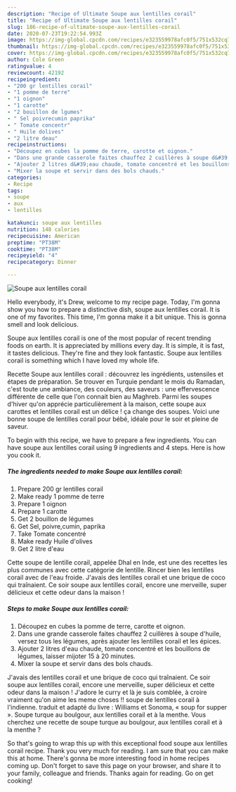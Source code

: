 ```yaml
---
description: "Recipe of Ultimate Soupe aux lentilles corail"
title: "Recipe of Ultimate Soupe aux lentilles corail"
slug: 186-recipe-of-ultimate-soupe-aux-lentilles-corail
date: 2020-07-23T19:22:54.993Z
image: https://img-global.cpcdn.com/recipes/e323559978afc0f5/751x532cq70/soupe-aux-lentilles-corail-photo-principale-de-la-recette.jpg
thumbnail: https://img-global.cpcdn.com/recipes/e323559978afc0f5/751x532cq70/soupe-aux-lentilles-corail-photo-principale-de-la-recette.jpg
cover: https://img-global.cpcdn.com/recipes/e323559978afc0f5/751x532cq70/soupe-aux-lentilles-corail-photo-principale-de-la-recette.jpg
author: Cole Green
ratingvalue: 4
reviewcount: 42192
recipeingredient:
- "200 gr lentilles corail"
- "1 pomme de terre"
- "1 oignon"
- "1 carotte"
- "2 bouillon de lgumes"
- " Sel poivrecumin paprika"
- " Tomate concentr"
- " Huile dolives"
- "2 litre deau"
recipeinstructions:
- "Découpez en cubes la pomme de terre, carotte et oignon."
- "Dans une grande casserole faites chauffez 2 cuillères à soupe d&#39;huile, versez tous les légumes, après ajouter les lentilles corail et les épices."
- "Ajouter 2 litres d&#39;eau chaude, tomate concentré et les bouillons de légumes, laisser mijoter 15 à 20 minutes."
- "Mixer la soupe et servir dans des bols chauds."
categories:
- Recipe
tags:
- soupe
- aux
- lentilles

katakunci: soupe aux lentilles 
nutrition: 148 calories
recipecuisine: American
preptime: "PT38M"
cooktime: "PT38M"
recipeyield: "4"
recipecategory: Dinner

---
```



![Soupe aux lentilles corail](https://img-global.cpcdn.com/recipes/e323559978afc0f5/751x532cq70/soupe-aux-lentilles-corail-photo-principale-de-la-recette.jpg)

Hello everybody, it's Drew, welcome to my recipe page. Today, I'm gonna show you how to prepare a distinctive dish, soupe aux lentilles corail. It is one of my favorites. This time, I'm gonna make it a bit unique. This is gonna smell and look delicious.

Soupe aux lentilles corail is one of the most popular of recent trending foods on earth. It is appreciated by millions every day. It is simple, it is fast, it tastes delicious. They're fine and they look fantastic. Soupe aux lentilles corail is something which I have loved my whole life.

Recette Soupe aux lentilles corail : découvrez les ingrédients, ustensiles et étapes de préparation. Se trouver en Turquie pendant le mois du Ramadan, c&#39;est toute une ambiance, des couleurs, des saveurs : une effervescence différente de celle que l&#39;on connait bien au Maghreb. Parmi les soupes d&#39;hiver qu&#39;on apprécie particulièrement à la maison, cette soupe aux carottes et lentilles corail est un délice ! ça change des soupes. Voici une bonne soupe de lentilles corail pour bébé, idéale pour le soir et pleine de saveur.


To begin with this recipe, we have to prepare a few ingredients. You can have soupe aux lentilles corail using 9 ingredients and 4 steps. Here is how you cook it.

<!--inarticleads1-->

##### The ingredients needed to make Soupe aux lentilles corail:

1. Prepare 200 gr lentilles corail
1. Make ready 1 pomme de terre
1. Prepare 1 oignon
1. Prepare 1 carotte
1. Get 2 bouillon de légumes
1. Get  Sel, poivre,cumin, paprika
1. Take  Tomate concentré
1. Make ready  Huile d&#39;olives
1. Get 2 litre d&#39;eau


Cette soupe de lentille corail, appelée Dhal en Inde, est une des recettes les plus communes avec cette catégorie de lentille. Rincer bien les lentilles corail avec de l&#39;eau froide. J&#39;avais des lentilles corail et une brique de coco qui traînaient. Ce soir soupe aux lentilles corail, encore une merveille, super délicieux et cette odeur dans la maison ! 

<!--inarticleads2-->

##### Steps to make Soupe aux lentilles corail:

1. Découpez en cubes la pomme de terre, carotte et oignon.
1. Dans une grande casserole faites chauffez 2 cuillères à soupe d&#39;huile, versez tous les légumes, après ajouter les lentilles corail et les épices.
1. Ajouter 2 litres d&#39;eau chaude, tomate concentré et les bouillons de légumes, laisser mijoter 15 à 20 minutes.
1. Mixer la soupe et servir dans des bols chauds.


J&#39;avais des lentilles corail et une brique de coco qui traînaient. Ce soir soupe aux lentilles corail, encore une merveille, super délicieux et cette odeur dans la maison ! J&#39;adore le curry et là je suis comblée, à croire vraiment qu&#39;on aime les meme choses !! soupe de lentilles corail à l&#39;indienne. traduit et adapté du livre : Williams et Sonoma, « soup for supper ». Soupe turque au boulgour, aux lentilles corail et à la menthe. Vous cherchez une recette de soupe turque au boulgour, aux lentilles corail et à la menthe ? 

So that's going to wrap this up with this exceptional food soupe aux lentilles corail recipe. Thank you very much for reading. I am sure that you can make this at home. There's gonna be more interesting food in home recipes coming up. Don't forget to save this page on your browser, and share it to your family, colleague and friends. Thanks again for reading. Go on get cooking!
